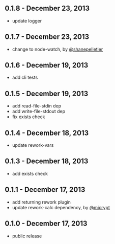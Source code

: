 0.1.8 - December 23, 2013
-------------------------
* update logger

0.1.7 - December 23, 2013
-------------------------
* change to node-watch, by [@shanepelletier](https://github.com/shanepelletier)

0.1.6 - December 19, 2013
-------------------------
* add cli tests

0.1.5 - December 19, 2013
-------------------------
* add read-file-stdin dep
* add write-file-stdout dep
* fix exists check

0.1.4 - December 18, 2013
-------------------------
* update rework-vars

0.1.3 - December 18, 2013
-------------------------
* add exists check

0.1.1 - December 17, 2013
-------------------------
* add returning rework plugin
* update rework-calc dependency, by [@micrypt](https://github.com/micrypt)

0.1.0 - December 17, 2013
-------------------------
* public release